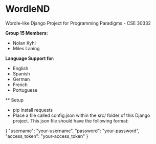 # WordleND
Wordle-like Django Project for Programming Paradigms - CSE 30332

**Group 15 Members:**
- Nolan Kyhl
- Miles Laning

**Language Support for:**
- English
- Spanish
- German
- French
- Portuguese

** Setup
- pip install requests
- Place a file called config.json within the src/ folder of this Django project. This json file should have the following format:

{ "username": "your-username",
  "password": "your-password",
  "access_token": "your-access_token"
}
